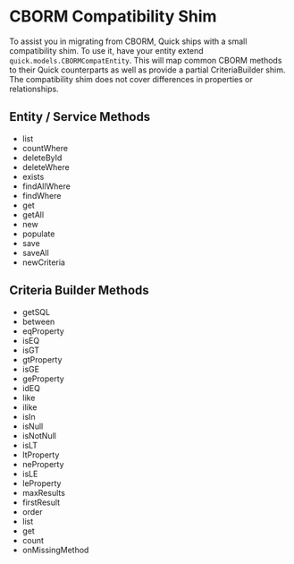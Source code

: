 # CBORM Compatibility Shim

To assist you in migrating from CBORM, Quick ships with a small compatibility
shim. To use it, have your entity extend `quick.models.CBORMCompatEntity`.
This will map common CBORM methods to their Quick counterparts as well as
provide a partial CriteriaBuilder shim.  The compatibility shim does not
cover differences in properties or relationships.

## Entity / Service Methods

+ list
+ countWhere
+ deleteById
+ deleteWhere
+ exists
+ findAllWhere
+ findWhere
+ get
+ getAll
+ new
+ populate
+ save
+ saveAll
+ newCriteria

## Criteria Builder Methods

+ getSQL
+ between
+ eqProperty
+ isEQ
+ isGT
+ gtProperty
+ isGE
+ geProperty
+ idEQ
+ like
+ ilike
+ isIn
+ isNull
+ isNotNull
+ isLT
+ ltProperty
+ neProperty
+ isLE
+ leProperty
+ maxResults
+ firstResult
+ order
+ list
+ get
+ count
+ onMissingMethod
